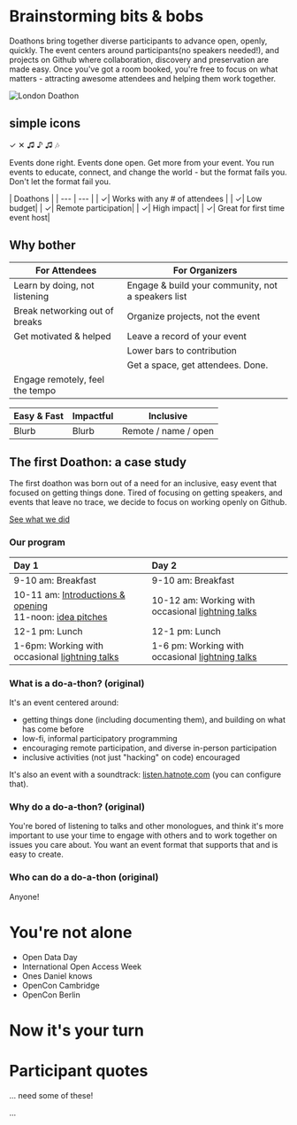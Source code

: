 <!-- Note: This page is intended to describe doathons & sell the idea. Selling to potential hosts here, rather than to attendees. CTA is to get people to look at the guide & host. -->

# Brainstorming bits & bobs

Doathons bring together diverse participants to advance open, openly, quickly. The event centers around participants(no speakers needed!), and projects on Github where collaboration, discovery and preservation are made easy. Once you've got a room booked, you're free to focus on what matters - attracting awesome attendees and helping them work together.

![London Doathon](https://github.com/sparcopen/do-a-doathon/blob/master/assets/doathon_london.jpg?raw=true)

## simple icons

&#10003;
&#10005;
&#9835;
&#9834;
&#9835;
&#127926;


Events done right.
Events done open.
Get more from your event.
You run events to educate, connect, and change the world - but the format fails you.
Don't let the format fail you.

| Doathons |
| --- | --- |
| &#10003;| Works with any # of attendees |
| &#10003;| Low budget|
| &#10003;| Remote participation|
| &#10003;| High impact|
| &#10003;| Great for first time event host|

## Why bother

| For Attendees  | For Organizers  |
|---|---|
| Learn by doing, not listening  | Engage & build your community, not a speakers list  |
| Break networking out of breaks  | Organize projects, not the event |
| Get motivated & helped | Leave a record of your event |
| | Lower bars to contribution |
| | Get a space, get attendees. Done. |
| Engage remotely, feel the tempo |  |



| Easy & Fast | Impactful | Inclusive |
| --- | --- | --- |
| Blurb | Blurb | Remote / name / open |

## The first Doathon: a case study

The first doathon was born out of a need for an inclusive, easy event that focused on getting things done. Tired of focusing on getting speakers, and events that leave no trace, we decide to focus on working openly on Github.

[See what we did](https://github.com/sparcopen/Open-Research-doathon/issues)

### Our program

Day 1 | Day 2 |
| :--- | :--- |
| 9-10 am: Breakfast | 9-10 am: Breakfast |
| 10-11 am: [Introductions & opening](https://github.com/sparcopen/open-research-doathon/issues/19) <br> 11-noon: [idea pitches](https://github.com/sparcopen/Open-Research-doathon/issues?utf8=%E2%9C%93&q=is%3Aissue%20is%3Aopen%20label%3Alightning-talks%20label%3Aidea) | 10-12 am: Working with occasional [lightning talks](https://github.com/sparcopen/open-research-doathon/labels/lightning-talks) |
| 12-1 pm: Lunch | 12-1 pm: Lunch |
| 1-6pm: Working with occasional [lightning talks](https://github.com/sparcopen/open-research-doathon/labels/lightning-talks)| 1-6 pm: Working with occasional [lightning talks](https://github.com/sparcopen/open-research-doathon/labels/lightning-talks)

### What is a do-a-thon? (original)

It's an event centered around:
* getting things done (including documenting them), and building on what has come before
* low-fi, informal participatory programming
* encouraging remote participation, and diverse in-person participation
* inclusive activities (not just "hacking" on code) encouraged

It's also an event with a soundtrack: [listen.hatnote.com](http://listen.hatnote.com/#en,fa,ar,sa,es,de,ru,jp,zh,ko) (you can configure that).

### Why do a do-a-thon? (original)

You're bored of listening to talks and other monologues, and think it's more important to use your time to engage with others and to work together on issues you care about. You want an event format that supports that and is easy to create.

### Who can do a do-a-thon (original)

Anyone!

# You're not alone

* Open Data Day
* International Open Access Week
* Ones Daniel knows
* OpenCon Cambridge
* OpenCon Berlin
<!-- * [Add your event](link to a guide explaining how) -->

# Now it's your turn

# Participant quotes

... need some of these!

...
